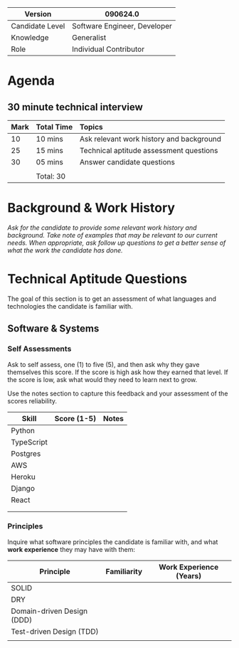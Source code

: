 
| Version         | 090624.0                     |
| --------------- | ---------------------------- |
| Candidate Level | Software Engineer, Developer |
| Knowledge       | Generalist                   |
| Role            | Individual Contributor       |


# Agenda

## 30 minute technical interview

| Mark | Total Time | Topics                                   |
| ---- | ---------- |:---------------------------------------- |
| 10   | 10 mins    | Ask relevant work history and background |
| 25   | 15 mins    | Technical aptitude assessment questions  |
| 30   | 05 mins    | Answer candidate questions               | 
|      |            |                                          |
|      | Total: 30  |                                          |

# Background &  Work History

*Ask for the candidate to provide some relevant work history and background. Take note of examples that may be relevant to our current needs. When appropriate, ask follow up questions to get a better sense of what the work the candidate has done.*



# Technical Aptitude Questions
The goal of this section is to get an assessment of what languages and technologies the candidate is familiar with.

## Software & Systems

### Self Assessments
Ask to self assess, one (1) to five (5), and then ask why they gave themselves this score. If the score is high ask how they earned that level. If the score is low, ask what would they need to learn next to grow.

Use the notes section to capture this feedback and your assessment of the scores reliability. 


| Skill      | Score (1-5) | Notes |
| ---------- | ----------- |:----- |
| Python     |             |       |
| TypeScript |             |       |
| Postgres   |             |       |
| AWS        |             |       |
| Heroku     |             |       |
| Django     |             |       |
| React      |             |       |
|            |             |       |
|            |             |       |


### Principles

Inquire what software principles the candidate is familiar with, and what **work experience** they may have with them:

| Principle                  | Familiarity | Work Experience (Years) |
| -------------------------- | ----------- | ----------------------- |
| SOLID                      |             |                         |
| DRY                        |             |                         |
| Domain-driven Design (DDD) |             |                         |
| Test-driven Design (TDD)   |             |                         |
|                            |             |                         |


